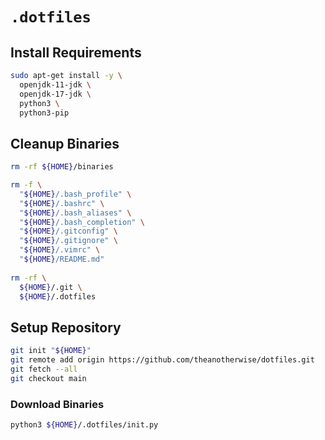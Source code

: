 # `.dotfiles`

## Install Requirements

```bash
sudo apt-get install -y \
  openjdk-11-jdk \
  openjdk-17-jdk \
  python3 \
  python3-pip
```

## Cleanup Binaries

```bash
rm -rf ${HOME}/binaries
```

```bash
rm -f \
  "${HOME}/.bash_profile" \
  "${HOME}/.bashrc" \
  "${HOME}/.bash_aliases" \
  "${HOME}/.bash_completion" \
  "${HOME}/.gitconfig" \
  "${HOME}/.gitignore" \
  "${HOME}/.vimrc" \
  "${HOME}/README.md"
  
rm -rf \
  ${HOME}/.git \
  ${HOME}/.dotfiles
```

## Setup Repository

```bash
git init "${HOME}"
git remote add origin https://github.com/theanotherwise/dotfiles.git
git fetch --all
git checkout main
```

### Download Binaries

```bash
python3 ${HOME}/.dotfiles/init.py
```
